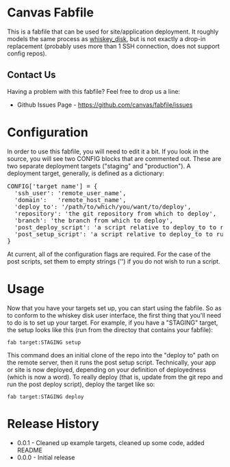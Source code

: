 # Canvas Fabfile #

This is a fabfile that can be used for site/application deployment. It roughly
models the same process as
[whiskey_disk](https://github.com/flogic/whiskey_disk), but is not exactly a
drop-in replacement (probably uses more than 1 SSH connection, does not support
config repos).

## Contact Us ##

Having a problem with this fabfile? Feel free to drop us a line:

* Github Issues Page - https://github.com/canvas/fabfile/issues

# Configuration #

In order to use this fabfile, you will need to edit it a bit. If you look in
the source, you will see two CONFIG blocks that are commented out. These are
two separate deployment targets ("staging" and "production"). A deployment
target, generally, is defined as a dictionary:

<pre>CONFIG['target name'] = {
  'ssh_user': 'remote_user_name',
  'domain':   'remote_host_name',
  'deploy_to': '/path/to/which/you/want/to/deploy',
  'repository': 'the git repository from which to deploy',
  'branch': 'the branch from which to deploy',
  'post_deploy_script': 'a script relative to deploy_to to run after deploy',
  'post_setup_script': 'a script relative to deploy_to to run after setup'
}</pre>

At current, all of the configuration flags are required. For the case of the
post scripts, set them to empty strings ('') if you do not wish to run a script.

# Usage #

Now that you have your targets set up, you can start using the fabfile. So as
to conform to the whiskey disk user interface, the first thing that you'll need
to do is to set up your target. For example, if you have a "STAGING" target,
the setup looks like this (run from the directoy that contains your fabfile):

    fab target:STAGING setup

This command does an initial clone of the repo into the "deploy to" path on the
remote server, then it runs the post setup script. Technically, your app or site
is now deployed, depending on your definition of deployedness (which is now a
word). To really deploy (that is, update from the git repo and run the post
deploy script), deploy the target like so:

    fab target:STAGING deploy

# Release History #

* 0.0.1 - Cleaned up example targets, cleaned up some code, added README
* 0.0.0 - Initial release
